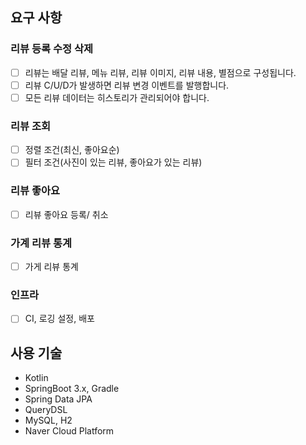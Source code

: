 ## 요구 사항

### 리뷰 등록 수정 삭제
- [ ] 리뷰는 배달 리뷰, 메뉴 리뷰, 리뷰 이미지, 리뷰 내용, 별점으로 구성됩니다.
- [ ] 리뷰 C/U/D가 발생하면 리뷰 변경 이벤트를 발행합니다.
- [ ] 모든 리뷰 데이터는 히스토리가 관리되어야 합니다.
### 리뷰 조회
- [ ] 정렬 조건(최신, 좋아요순)
- [ ] 필터 조건(사진이 있는 리뷰, 좋아요가 있는 리뷰)
### 리뷰 좋아요
- [ ] 리뷰 좋아요 등록/ 취소
### 가계 리뷰 통계
- [ ] 가게 리뷰 통계
### 인프라
- [ ] CI, 로깅 설정, 배포

## 사용 기술
- Kotlin
- SpringBoot 3.x, Gradle
- Spring Data JPA
- QueryDSL
- MySQL, H2
- Naver Cloud Platform
